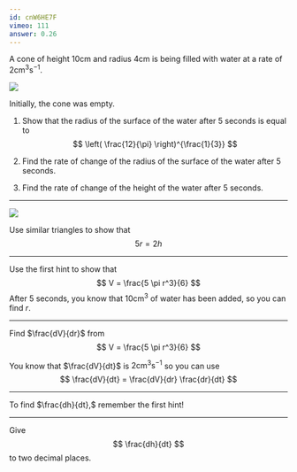```yaml
---
id: cnW6HE7F
vimeo: 111
answer: 0.26
---
```


A cone of height $10\text{cm}$ and radius $4\text{cm}$ is being filled with water at a rate of $2\text{cm}^{3}\text{s}^{-1}.$

![](/img/learn/roc-3.svg)

Initially, the cone was empty.

 1. Show that the radius of the surface of the water after $5$ seconds is equal to
    $$
    \left( \frac{12}{\pi} \right)^{\frac{1}{3}}
    $$

 1. Find the rate of change of the radius of the surface of the water after $5$ seconds.

 1. Find the rate of change of the height of the water after $5$ seconds.

---

![](/img/learn/roc-4.svg)

Use similar triangles to show that
$$
5r = 2h
$$

---

Use the first hint to show that
$$
V = \frac{5 \pi r^3}{6}
$$
After $5$ seconds, you know that $10\text{cm}^3$ of water has been added, so you can find $r.$

---

Find $\frac{dV}{dr}$ from
$$
V = \frac{5 \pi r^3}{6}
$$

You know that $\frac{dV}{dt}$ is $2\text{cm}^3{\text{s}^{-1}}$ so you can use
$$
\frac{dV}{dt} = \frac{dV}{dr} \frac{dr}{dt}
$$

---

To find $\frac{dh}{dt},$ remember the first hint!

---

Give
$$
\frac{dh}{dt}
$$
to two decimal places.
